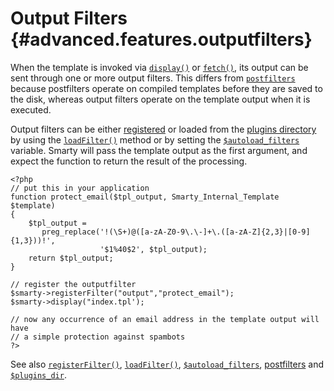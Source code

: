 Output Filters {#advanced.features.outputfilters}
==============

When the template is invoked via [`display()`](#api.display) or
[`fetch()`](#api.fetch), its output can be sent through one or more
output filters. This differs from
[`postfilters`](#advanced.features.postfilters) because postfilters
operate on compiled templates before they are saved to the disk, whereas
output filters operate on the template output when it is executed.

Output filters can be either [registered](#api.register.filter) or
loaded from the [plugins directory](#variable.plugins.dir) by using the
[`loadFilter()`](#api.load.filter) method or by setting the
[`$autoload_filters`](#variable.autoload.filters) variable. Smarty will
pass the template output as the first argument, and expect the function
to return the result of the processing.


    <?php
    // put this in your application
    function protect_email($tpl_output, Smarty_Internal_Template $template)
    {
        $tpl_output =
           preg_replace('!(\S+)@([a-zA-Z0-9\.\-]+\.([a-zA-Z]{2,3}|[0-9]{1,3}))!',
                        '$1%40$2', $tpl_output);
        return $tpl_output;
    }

    // register the outputfilter
    $smarty->registerFilter("output","protect_email");
    $smarty->display("index.tpl');

    // now any occurrence of an email address in the template output will have
    // a simple protection against spambots
    ?>

        

See also [`registerFilter()`](#api.register.filter),
[`loadFilter()`](#api.load.filter),
[`$autoload_filters`](#variable.autoload.filters),
[postfilters](#advanced.features.postfilters) and
[`$plugins_dir`](#variable.plugins.dir).
